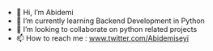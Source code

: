 - 👋 Hi, I’m Abidemi
- 🌱 I’m currently learning Backend Development in Python
- 💞️ I’m looking to collaborate on python related projects
- 📫 How to reach me :
www.twitter.com/Abidemiseyi
          
 

<!---
Abidemiseyi/Abidemiseyi is a ✨ special ✨ repository because its `README.md` (this file) appears on your GitHub profile.
You can click the Preview link to take a look at your changes.
--->
